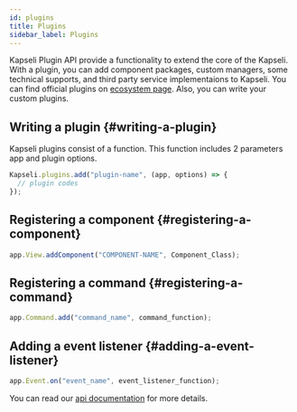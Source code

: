 ```yaml
---
id: plugins
title: Plugins
sidebar_label: Plugins
---
```


Kapseli Plugin API provide a functionality to extend the core of the Kapseli. With a plugin, you can add component packages, custom managers, some technical supports, and third party service implementaions to Kapseli. You can find official plugins on [ecosystem page](/ecosystem/plugins). Also, you can write your custom plugins.

## Writing a plugin {#writing-a-plugin}

Kapseli plugins consist of a function. This function includes 2 parameters app and plugin options.

```js
Kapseli.plugins.add("plugin-name", (app, options) => {
  // plugin codes
});
```

## Registering a component {#registering-a-component}

```js
app.View.addComponent("COMPONENT-NAME", Component_Class);
```

## Registering a command {#registering-a-command}

```js
app.Command.add("command_name", command_function);
```

## Adding a event listener {#adding-a-event-listener}

```js
app.Event.on("event_name", event_listener_function);
```

You can read our [api documentation](/docs/api) for more details.
